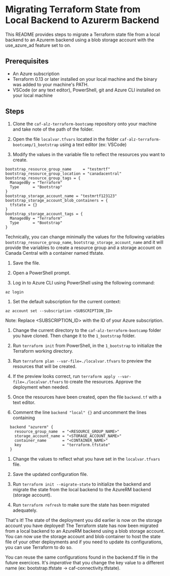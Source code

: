 # Migrating Terraform State from Local Backend to Azurerm Backend

This README provides steps to migrate a Terraform state file from a local backend to an Azurerm backend using a blob storage account with the use_azure_ad feature set to on.

## Prerequisites
- An Azure subscription
- Terraform 0.13 or later installed on your local machine and the binary was added to your machine's PATH.
- VSCode (or any text editor), PowerShell, git and Azure CLI installed on your local machine

## Steps

1. Clone the `caf-alz-terraform-bootcamp` repository onto your machine and take note of the path of the folder.

1. Open the file `localvar.tfvars` located in the folder `caf-alz-terraform-bootcamp/1_bootstrap` using a text editor (ex: VSCode)

1. Modify the values in the variable file to reflect the resources you want to create.

```hcl
bootstrap_resource_group_name     = "testmrtf"
bootstrap_resource_group_location = "canadacentral"
bootstrap_resource_group_tags = {
  ManagedBy = "Terraform"
  Type      = "Bootstrap"
}
bootstrap_storage_account_name = "testmrtf123123"
bootstrap_storage_account_blob_containers = {
  tfstate = {}
}
bootstrap_storage_account_tags = {
  ManagedBy = "Terraform"
  Type      = "Bootstrap"
}

```

Technically, you can change minimally the values for the following variables `bootstrap_resource_group_name`, `bootstrap_storage_account_name` and it will provide the variables to create a resource group and a storage account on Canada Central with a container named tfstate.

1. Save the file.

1. Open a PowerShell prompt.

1. Log in to Azure CLI using PowerShell using the following command:

```pwsh
az login
```

1. Set the default subscription for the current context:

```pwsh
az account set --subscription <SUBSCRIPTION_ID>
```

Note: Replace <SUBSCRIPTION_ID> with the ID of your Azure subscription.

1. Change the current directory to the `caf-alz-terraform-bootcamp` folder you have cloned. Then change it to the `1_bootstrap` folder.

1. Run `terraform init` from PowerShell, in the `1_bootstrap` to initialize the Terraform working directory.

1. Run `terraform plan --var-file=./localvar.tfvars` to preview the resources that will be created.

1. If the preview looks correct, run `terraform apply --var-file=./localvar.tfvars` to create the resources. Approve the deployment when needed.

1. Once the resources have been created, open the file `backend.tf` with a text editor.

1. Comment the line `backend "local" {}` and uncomment the lines containing

```hcl
  backend "azurerm" {
    resource_group_name  = "<RESOURCE_GROUP_NAME>"
    storage_account_name = "<STORAGE_ACCOUNT_NAME>"
    container_name       = "<CONTAINER_NAME>"
    key                  = "terraform.tfstate"
  }
```

1. Change the values to reflect what you have set in the `localvar.tfvars` file.

1. Save the updated configuration file.

1. Run `terraform init --migrate-state` to initialize the backend and migrate the state from the local backend to the AzureRM backend (storage account).

1. Run `terraform refresh` to make sure the state has been migrated adequately.

That's it! The state of the deployment you did earlier is now on the storage account you have deployed! The Terraform state has now been migrated from a local backend to an AzureRM backend using a blob storage account. You can now use the storage account and blob container to host the state file of your other deployments and if you need to update its configurations, you can use Terraform to do so.

You can reuse the same configurations found in the backend.tf file in the future exercices. It's *imperative* that you change the key value to a different name (ex: bootstrap.tfstate -> caf-connectivity.tfstate).
